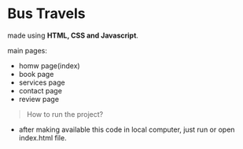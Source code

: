 # Bus Travels

made using **HTML, CSS and Javascript**.

main pages:
- homw page(index)
- book page
- services page
- contact page
- review page

> How to run the project?
- after making available this code in local computer,
just run or open index.html file.

